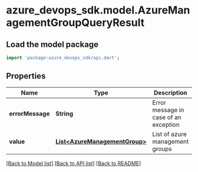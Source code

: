 # azure_devops_sdk.model.AzureManagementGroupQueryResult

## Load the model package
```dart
import 'package:azure_devops_sdk/api.dart';
```

## Properties
Name | Type | Description | Notes
------------ | ------------- | ------------- | -------------
**errorMessage** | **String** | Error message in case of an exception | [optional] [default to null]
**value** | [**List&lt;AzureManagementGroup&gt;**](AzureManagementGroup.md) | List of azure management groups | [optional] [default to []]

[[Back to Model list]](../README.md#documentation-for-models) [[Back to API list]](../README.md#documentation-for-api-endpoints) [[Back to README]](../README.md)


